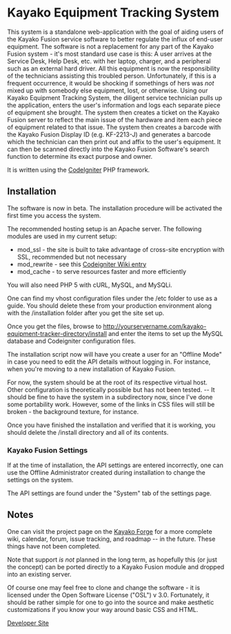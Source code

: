 Kayako Equipment Tracking System
================================

This system is a standalone web-application with the goal of aiding users of the Kayako Fusion service 
software to better regulate the influx of end-user equipment. The software is not a replacement for any 
part of the Kayako Fusion system - it's most standard use case is this:  A user arrives at the Service 
Desk, Help Desk, etc. with her laptop, charger, and a peripheral such as an external hard driver.  All 
this equipment is now the responsibility of the technicians assisting this troubled person.  Unfortunately, 
if this is a frequent occurrence, it would be shocking if somethings of hers was *not* mixed up with 
somebody else equipment, lost, or otherwise.  Using our Kayako Equipment Tracking System, the diligent 
service technician pulls up the application, enters the user's information and logs each separate piece 
of equipment she brought.  The system then creates a ticket on the Kayako Fusion server to reflect the 
main issue of the hardware and item each piece of equipment related to that issue. The system then creates 
a barcode with the Kayako Fusion Display ID (e.g. KF-2213-J) and generates a barcode which the technician 
can then print out and affix to the user's equipment.  It can then be scanned directly into the Kayako 
Fusion Software's search function to determine its exact purpose and owner.

It is written using the [CodeIgniter](http://codeigniter.com/) PHP framework.

Installation
------------

The software is now in beta. The installation procedure will be activated the first time you access
the system.

The recommended hosting setup is an Apache server. The following modules are used in my current setup:

* mod_ssl - the site is built to take advantage of cross-site encryption with SSL, recommended but not necessary
* mod_rewrite - see this [Codeigniter Wiki entry](http://codeigniter.com/wiki/mod_rewrite)
* mod_cache - to serve resources faster and more efficiently

You will also need PHP 5 with cURL, MySQL, and MySQLi.

One can find my vhost configuration files under the /etc folder to use as a guide. You should delete these 
from your production environment along with the /installation folder after you get the site set up.

Once you get the files, browse to http://yourservername.com/kayako-equipment-tracker-directory/install and 
enter the items to set up the MySQL database and Codeigniter configuration files.

The installation script now will have you create a user for an "Offline Mode" in case you need to edit the API
details without logging in.  For instance, when you're moving to a new installation of Kayako Fusion.

For now, the system should be at the root of its respective virtual host.  Other configuration is theoretically
possible but has not been tested. -- It should be fine to have the system in a subdirectory now, since I've done
some portability work.  However, some of the links in CSS files will still be broken - the background texture, for
instance.

Once you have finished the installation and verified that it is working, you should delete the /install directory 
and all of its contents.

### Kayako Fusion Settings

If at the time of installation, the API settings are entered incorrectly, one can use the Offline Administrator
created during installation to change the settings on the system.

The API settings are found under the "System" tab of the settings page.

Notes
-----

One can visit the project page on the [Kayako Forge](http://forge.kayako.com/projects/client-equipment-management) for
a more complete wiki, calendar, forum, issue tracking, and roadmap -- in the future.  These things have not been completed.

Note that support *is not* planned in the long term, as hopefully this (or just the concept) can be ported 
directly to a Kayako Fusion module and dropped into an existing server.

Of course one may feel free to clone and change the software - it is licensed under the Open Software License ("OSL") v 3.0.
Fortunately, it should be rather simple for one to go into the source and make aesthetic customizations if you know your way 
around basic CSS and HTML.

[Developer Site](http://www.ratiocaeli.com)